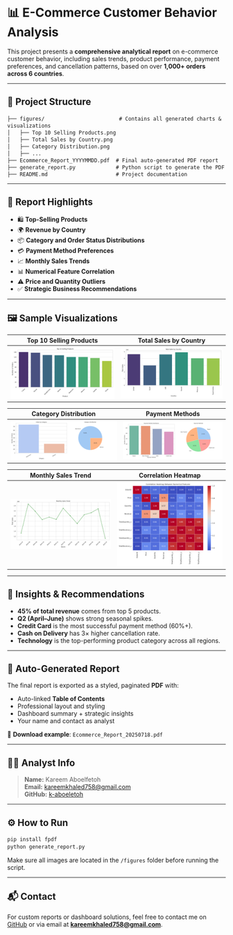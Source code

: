 
# 📊 E-Commerce Customer Behavior Analysis

This project presents a **comprehensive analytical report** on e-commerce customer behavior, including sales trends, product performance, payment preferences, and cancellation patterns, based on over **1,000+ orders across 6 countries**.

---

## 📁 Project Structure

```
├── figures/                        # Contains all generated charts & visualizations
│   ├── Top 10 Selling Products.png
│   ├── Total Sales by Country.png
│   ├── Category Distribution.png
│   ├── ...
├── Ecommerce_Report_YYYYMMDD.pdf  # Final auto-generated PDF report
├── generate_report.py             # Python script to generate the PDF
├── README.md                      # Project documentation
```

---

## 📌 Report Highlights

- 🛍️ **Top-Selling Products**
- 🌍 **Revenue by Country**
- 📦 **Category and Order Status Distributions**
- 💳 **Payment Method Preferences**
- 📈 **Monthly Sales Trends**
- 📊 **Numerical Feature Correlation**
- ⚠️ **Price and Quantity Outliers**
- ✅ **Strategic Business Recommendations**

---

## 🖼️ Sample Visualizations

| Top 10 Selling Products | Total Sales by Country |
|-------------------------|------------------------|
| ![Top Products](figures/Top%2010%20Selling%20Products.png) | ![Sales by Country](figures/Total%20Sales%20by%20Country.png) |

| Category Distribution | Payment Methods |
|-----------------------|------------------|
| ![Category](figures/Category%20Distribution.png) | ![Payments](figures/Payment%20Methods.png) |

| Monthly Sales Trend | Correlation Heatmap |
|---------------------|----------------------|
| ![Sales Trend](figures/Monthly%20Sales%20Trend.png) | ![Correlation](figures/Correlation%20Heatmap%20Between%20Numerical%20Features.png) |

---

## 🧠 Insights & Recommendations

- **45% of total revenue** comes from top 5 products.
- **Q2 (April–June)** shows strong seasonal spikes.
- **Credit Card** is the most successful payment method (60%+).
- **Cash on Delivery** has 3× higher cancellation rate.
- **Technology** is the top-performing product category across all regions.

---

## 📄 Auto-Generated Report

The final report is exported as a styled, paginated **PDF** with:

- Auto-linked **Table of Contents**
- Professional layout and styling
- Dashboard summary + strategic insights
- Your name and contact as analyst

📁 **Download example**: `Ecommerce_Report_20250718.pdf`

---

## 🧑‍💻 Analyst Info

> **Name:** Kareem Aboelfetoh  
> **Email:** kareemkhaled758@gmail.com  
> **GitHub:** [k-aboeletoh](https://github.com/k-aboeletoh)

---

## ⚙️ How to Run

```bash
pip install fpdf
python generate_report.py
```

Make sure all images are located in the `/figures` folder before running the script.

---

## 📬 Contact

For custom reports or dashboard solutions, feel free to contact me on [GitHub](https://github.com/k-aboeletoh) or via email at **kareemkhaled758@gmail.com**.
